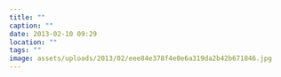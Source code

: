 ```yaml
---
title: ""
caption: ""
date: 2013-02-10 09:29
location: ""
tags: ""
image: assets/uploads/2013/02/eee84e378f4e0e6a319da2b42b671846.jpg
---
```

